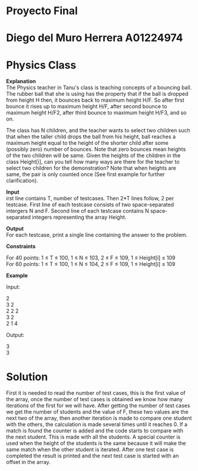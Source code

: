 # Proyecto Final
# Diego del Muro Herrera A01224974
# Physics Class

**Explanation** <br>
The Physics teacher in Tanu's class is teaching concepts of a bouncing ball. The rubber ball that she is using has the property that if the ball is dropped from height H then, it bounces back to maximum height H/F. So after first bounce it rises up to maximum height H/F, after second bounce to maximum height H/F2, after third bounce to maximum height H/F3, and so on.

The class has N children, and the teacher wants to select two children such that when the taller child drops the ball from his height, ball reaches a maximum height equal to the height of the shorter child after some (possibly zero) number of bounces. Note that zero bounces mean heights of the two children will be same. Given the heights of the children in the class Height[i], can you tell how many ways are there for the teacher to select two children for the demonstration? Note that when heights are same, the pair is only counted once (See first example for further clarification).

**Input** <br>
irst line contains T, number of testcases. Then 2*T lines follow, 2 per testcase.
First line of each testcase consists of two space-separated intergers N and F. Second line of each testcase contains N space-separated integers representing the array Height.

**Output** <br>
For each testcase, print a single line containing the answer to the problem.

**Constraints** <br>

For 40 points: 1 ≤ T ≤ 100, 1 ≤ N ≤ 103, 2 ≤ F ≤ 109, 1 ≤ Height[i] ≤ 109<br>
For 60 points: 1 ≤ T ≤ 100, 1 ≤ N ≤ 104, 2 ≤ F ≤ 109, 1 ≤ Height[i] ≤ 109

**Example** <br>

Input:<br>

2<br>
3 2<br>
2 2 2<br>
3 2<br>
2 1 4<br>

Output:<br>

3<br>
3<br>

# Solution
First it is needed to read the number of test cases, this is the first value of the array, once the number of test cases is obtained we know how many iterations of the first for we will have. After getting the number of test cases we get the number of students and the value of F, these two values are the next two of the array, then another iteration is made to compare one student with the others, the calculation is made several times until it reaches 0. If a match is found the counter is added and the code starts to compare with the next student. This is made with all the students. A special counter is used when the height of the students is the same because it will make the same match when the other student is iterated. After one test case is completed the result is printed and the next test case is started with an offset in the array. 